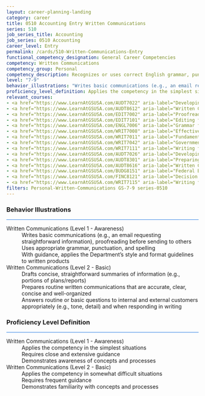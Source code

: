 ```yaml
---
layout: career-planning-landing
category: career
title: 0510 Accounting Entry Written Communications
series: 510
job_series_title: Accounting
job_series: 0510 Accounting
career_level: Entry
permalink: /cards/510-Written-Communications-Entry
functional_competency_designation: General Career Competencies
competency: Written Communications
competency_group: Personal
competency_description: Recognizes or uses correct English grammar, punctuation, and spelling; communicates information (for example, facts, ideas, or messages) in a succinct and organized manner; produces written information, which may include technical material, that is appropriate for the intended audience
level: "7-9"
behavior_illustrations: "Writes basic communications (e.g., an email requesting straightforward information), proofreading before sending to others ? Uses appropriate grammar, punctuation, and spelling ? With guidance, applies the Department’s style and format guidelines to written products ? Drafts concise, straightforward summaries of information (e.g., portions of plans/reports) ? Prepares routine written communications that are accurate, clear, concise and well-organized ? Answers routine or basic questions to internal and external customers appropriately (e.g., tone, detail) and when responding in writing"
proficiency_level_definition: Applies the competency in the simplest situations ? Requires close and extensive guidance ? Demonstrates awareness of concepts and processes ? Applies the competency in somewhat difficult situations ? Requires frequent guidance ? Demonstrates familiarity with concepts and processes 
relevant_courses: 
- <a href="https://www.LearnAtGSUSA.com/AUDT7022" aria-label="Developing and Presenting Audit Findings (AUDT7021), GSU - https://www.LearnAtGSUSA.com/AUDT7022">Developing and Presenting Audit Findings (AUDT7021), GSU</a>
- <a href="https://www.LearnAtGSUSA.com/AUDT8612" aria-label="Written Communication for Auditors (AUDT8611), GSU - https://www.LearnAtGSUSA.com/AUDT8612">Written Communication for Auditors (AUDT8611), GSU</a>
- <a href="https://www.LearnAtGSUSA.com/EDIT7002" aria-label="Proofreading (EDIT7001), GSU - https://www.LearnAtGSUSA.com/EDIT7002">Proofreading (EDIT7001), GSU</a>
- <a href="https://www.LearnAtGSUSA.com/EDIT7101" aria-label="Editing for Impact (EDIT7100), GSU - https://www.LearnAtGSUSA.com/EDIT7101">Editing for Impact (EDIT7100), GSU</a>
- <a href="https://www.LearnAtGSUSA.com/ENGL7006" aria-label="Grammar for Professionals (ENGL7005), GSU - https://www.LearnAtGSUSA.com/ENGL7006">Grammar for Professionals (ENGL7005), GSU</a>
- <a href="https://www.LearnAtGSUSA.com/WRIT7008" aria-label="Effective Government Correspondence (WRIT7007), GSU - https://www.LearnAtGSUSA.com/WRIT7008">Effective Government Correspondence (WRIT7007), GSU</a>
- <a href="https://www.LearnAtGSUSA.com/WRIT7011" aria-label="Fundamentals of Writing (WRIT7010), GSU - https://www.LearnAtGSUSA.com/WRIT7011">Fundamentals of Writing (WRIT7010), GSU</a>
- <a href="https://www.LearnAtGSUSA.com/WRIT7042" aria-label="Government Email Writing (WRIT7041), GSU - https://www.LearnAtGSUSA.com/WRIT7042">Government Email Writing (WRIT7041), GSU</a>
- <a href="https://www.LearnAtGSUSA.com/WRIT7111" aria-label="Writing for Results (WRIT7110), GSU - https://www.LearnAtGSUSA.com/WRIT7111">Writing for Results (WRIT7110), GSU</a>
- <a href="https://www.LearnAtGSUSA.com/AUDT7026" aria-label="Developing and Presenting Audit Findings (AUDT7021), GSU - https://www.LearnAtGSUSA.com/AUDT7026">Developing and Presenting Audit Findings (AUDT7021), GSU</a>
- <a href="https://www.LearnAtGSUSA.com/AUDT8301" aria-label="Preparing Effective IG Semiannual Reports to Congress (AUDT8300), GSU - https://www.LearnAtGSUSA.com/AUDT8301">Preparing Effective IG Semiannual Reports to Congress (AUDT8300), GSU</a>
- <a href="https://www.LearnAtGSUSA.com/AUDT8616" aria-label="Written Communication for Auditors (AUDT8611), GSU - https://www.LearnAtGSUSA.com/AUDT8616">Written Communication for Auditors (AUDT8611), GSU</a>
- <a href="https://www.LearnAtGSUSA.com/BUDG8151" aria-label="Federal Budget Analysis Using Microsoft Excel (BUDG8150), GSU - https://www.LearnAtGSUSA.com/BUDG8151">Federal Budget Analysis Using Microsoft Excel (BUDG8150), GSU</a>
- <a href="https://www.LearnAtGSUSA.com/FINC8121" aria-label="Decision Support Analytics (FINC8120), GSU - https://www.LearnAtGSUSA.com/FINC8121">Decision Support Analytics (FINC8120), GSU</a>
- <a href="https://www.LearnAtGSUSA.com/WRIT7115" aria-label="Writing for Results (WRIT7110), GSU - https://www.LearnAtGSUSA.com/WRIT7115">Writing for Results (WRIT7110), GSU</a>
filters: Personal-Written-Communications GS-7-9 series-0510
---
```


<div class="desktop:grid-col-6 margin-y-3">
  <div class="border-top-2 bg-white padding-3 shadow-5 height-full members-hover border-1px button-border border-top-blue radius-lg card-text-color">
    <h3>Behavior Illustrations</h3>
    <hr style="background-color: #1b74e0 !important;"/>
    <dl class="text-base card-content-color"><dt>Written Communications (Level 1 - Awareness)</dt><dd>Writes basic communications (e.g., an email requesting straightforward information), proofreading before sending to others </dd><dd> Uses appropriate grammar, punctuation, and spelling </dd><dd> With guidance, applies the Department’s style and format guidelines to written products</dd><dt>Written Communications (Level 2 - Basic)</dt><dd>Drafts concise, straightforward summaries of information (e.g., portions of plans/reports) </dd><dd> Prepares routine written communications that are accurate, clear, concise and well-organized </dd><dd> Answers routine or basic questions to internal and external customers appropriately (e.g., tone, detail) and when responding in writing</dd></dl>
  </div>
</div>
<div class="desktop:grid-col-6 margin-y-3">
  <div class="border-top-2 bg-white padding-3 shadow-5 height-full members-hover border-1px button-border border-top-blue radius-lg card-text-color">
    <h3>Proficiency Level Definition</h3>
     <hr style="background-color: #1b74e0 !important;"/>
    <dl class="text-base card-content-color"><dt>Written Communications (Level 1 - Awareness)</dt><dd>Applies the competency in the simplest situations </dd><dd> Requires close and extensive guidance </dd><dd> Demonstrates awareness of concepts and processes</dd><dt>Written Communications (Level 2 - Basic)</dt><dd>Applies the competency in somewhat difficult situations </dd><dd> Requires frequent guidance </dd><dd> Demonstrates familiarity with concepts and processes </dd></dl>
  </div>
</div>